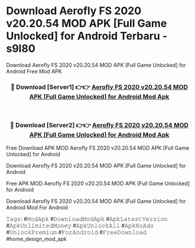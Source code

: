 # Download Aerofly FS 2020 v20.20.54 MOD APK [Full Game Unlocked] for Android Terbaru - s9l80
Download Aerofly FS 2020 v20.20.54 MOD APK [Full Game Unlocked] for Android Free Mod APK

<div align="center">
<h3>🔴 Download [Server1] 👉👉 <a href="https://apk-comot.site?title=Aerofly_FS_2020_v20.20.54_MOD_APK_[Full_Game_Unlocked]_for_Android">Aerofly FS 2020 v20.20.54 MOD APK [Full Game Unlocked] for Android Mod Apk</a></h3><br>

<h3>🔴 Download [Server2] 👉👉 <a href="https://apk-comot.site?title=Aerofly_FS_2020_v20.20.54_MOD_APK_[Full_Game_Unlocked]_for_Android">Aerofly FS 2020 v20.20.54 MOD APK [Full Game Unlocked] for Android Mod Apk</a></h3>
</div>


Free Download APK MOD Aerofly FS 2020 v20.20.54 MOD APK [Full Game Unlocked] for Android

Download Aerofly FS 2020 v20.20.54 MOD APK [Full Game Unlocked] for Android 

Free APK MOD Aerofly FS 2020 v20.20.54 MOD APK [Full Game Unlocked] for Android 

Download Aerofly FS 2020 v20.20.54 MOD APK [Full Game Unlocked] for Android Mod For Android

𝚃𝚊𝚐𝚜: #𝙼𝚘𝚍𝙰𝚙𝚔 #𝙳𝚘𝚠𝚗𝚕𝚘𝚊𝚍𝙼𝚘𝚍𝙰𝚙𝚔 #𝙰𝚙𝚔𝙻𝚊𝚝𝚎𝚜𝚝𝚅𝚎𝚛𝚜𝚒𝚘𝚗 #𝙰𝚙𝚔𝚄𝚗𝚕𝚒𝚖𝚒𝚝𝚎𝚍𝙼𝚘𝚗𝚎𝚢 #𝙰𝚙𝚔𝚄𝚗𝚕𝚘𝚌𝚔𝙰𝚕𝚕 #𝙰𝚙𝚔𝙽𝚘𝙰𝚍𝚜 #𝚄𝚗𝚕𝚘𝚌𝚔𝙿𝚛𝚎𝚖𝚒𝚞𝚖 #𝙵𝚘𝚛𝙰𝚗𝚍𝚛𝚘𝚒𝚍 #𝙵𝚛𝚎𝚎𝙳𝚘𝚠𝚗𝚕𝚘𝚊𝚍 #home_design_mod_apk
